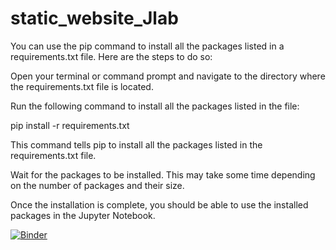 # static_website_Jlab

You can use the pip command to install all the packages listed in a requirements.txt file. Here are the steps to do so:

Open your terminal or command prompt and navigate to the directory where the requirements.txt file is located.

Run the following command to install all the packages listed in the file:

pip install -r requirements.txt


This command tells pip to install all the packages listed in the requirements.txt file.

Wait for the packages to be installed. This may take some time depending on the number of packages and their size.

Once the installation is complete, you should be able to use the installed packages in the Jupyter Notebook.


[![Binder](https://mybinder.org/badge_logo.svg)](https://mybinder.org/v2/gh/Niloofar-Sh/static_website_Jlab/HEAD)
